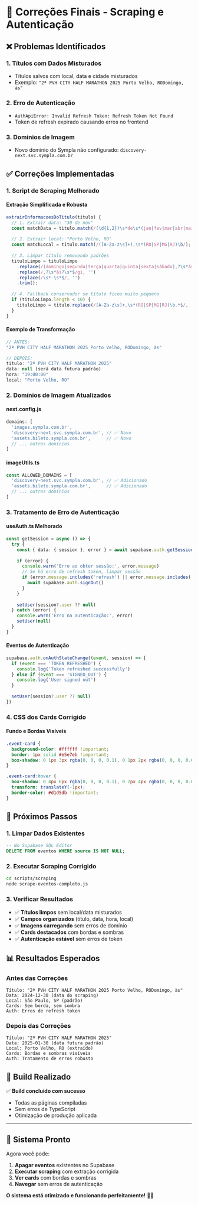 # 🔧 Correções Finais - Scraping e Autenticação

## ❌ **Problemas Identificados**

### **1. Títulos com Dados Misturados**
- Títulos salvos com local, data e cidade misturados
- Exemplo: `"2ª PVH CITY HALF MARATHON 2025 Porto Velho, RODomingo, às"`

### **2. Erro de Autenticação**
- `AuthApiError: Invalid Refresh Token: Refresh Token Not Found`
- Token de refresh expirado causando erros no frontend

### **3. Domínios de Imagem**
- Novo domínio do Sympla não configurado: `discovery-next.svc.sympla.com.br`

## ✅ **Correções Implementadas**

### **1. Script de Scraping Melhorado**

#### **Extração Simplificada e Robusta**
```javascript
extrairInformacoesDoTitulo(titulo) {
  // 1. Extrair data: "30 de nov"
  const matchData = titulo.match(/(\d{1,2})\s*de\s*(jan|fev|mar|abr|mai|jun|jul|ago|set|out|nov|dez)/i);
  
  // 2. Extrair local: "Porto Velho, RO"
  const matchLocal = titulo.match(/([A-Za-z\s]+),\s*(RO|SP|MG|RJ)\b/);
  
  // 3. Limpar título removendo padrões
  tituloLimpo = tituloLimpo
    .replace(/(domingo|segunda|terça|quarta|quinta|sexta|sábado),?\s*às?\s*$/gi, '')
    .replace(/,?\s*às?\s*$/gi, '')
    .replace(/\s*-\s*$/, '')
    .trim();
    
  // 4. Fallback conservador se título ficou muito pequeno
  if (tituloLimpo.length < 10) {
    tituloLimpo = titulo.replace(/[A-Za-z\s]+,\s*(RO|SP|MG|RJ)\b.*$/, '').trim();
  }
}
```

#### **Exemplo de Transformação**
```javascript
// ANTES:
"2ª PVH CITY HALF MARATHON 2025 Porto Velho, RODomingo, às"

// DEPOIS:
titulo: "2ª PVH CITY HALF MARATHON 2025"
data: null (será data futura padrão)
hora: "19:00:00"
local: "Porto Velho, RO"
```

### **2. Domínios de Imagem Atualizados**

#### **next.config.js**
```javascript
domains: [
  'images.sympla.com.br',
  'discovery-next.svc.sympla.com.br', // ✅ Novo
  'assets.bileto.sympla.com.br',      // ✅ Novo
  // ... outros domínios
]
```

#### **imageUtils.ts**
```javascript
const ALLOWED_DOMAINS = [
  'discovery-next.svc.sympla.com.br', // ✅ Adicionado
  'assets.bileto.sympla.com.br',      // ✅ Adicionado
  // ... outros domínios
]
```

### **3. Tratamento de Erro de Autenticação**

#### **useAuth.ts Melhorado**
```typescript
const getSession = async () => {
  try {
    const { data: { session }, error } = await supabase.auth.getSession()
    
    if (error) {
      console.warn('Erro ao obter sessão:', error.message)
      // Se há erro de refresh token, limpar sessão
      if (error.message.includes('refresh') || error.message.includes('token')) {
        await supabase.auth.signOut()
      }
    }
    
    setUser(session?.user ?? null)
  } catch (error) {
    console.warn('Erro na autenticação:', error)
    setUser(null)
  }
}
```

#### **Eventos de Autenticação**
```typescript
supabase.auth.onAuthStateChange((event, session) => {
  if (event === 'TOKEN_REFRESHED') {
    console.log('Token refreshed successfully')
  } else if (event === 'SIGNED_OUT') {
    console.log('User signed out')
  }
  
  setUser(session?.user ?? null)
})
```

### **4. CSS dos Cards Corrigido**

#### **Fundo e Bordas Visíveis**
```css
.event-card {
  background-color: #ffffff !important;
  border: 1px solid #e5e7eb !important;
  box-shadow: 0 1px 3px rgba(0, 0, 0, 0.1), 0 1px 2px rgba(0, 0, 0, 0.06) !important;
}

.event-card:hover {
  box-shadow: 0 4px 6px rgba(0, 0, 0, 0.1), 0 2px 4px rgba(0, 0, 0, 0.06) !important;
  transform: translateY(-1px);
  border-color: #d1d5db !important;
}
```

## 🚀 **Próximos Passos**

### **1. Limpar Dados Existentes**
```sql
-- No Supabase SQL Editor
DELETE FROM eventos WHERE source IS NOT NULL;
```

### **2. Executar Scraping Corrigido**
```bash
cd scripts/scraping
node scrape-eventos-completo.js
```

### **3. Verificar Resultados**
- ✅ **Títulos limpos** sem local/data misturados
- ✅ **Campos organizados** (título, data, hora, local)
- ✅ **Imagens carregando** sem erros de domínio
- ✅ **Cards destacados** com bordas e sombras
- ✅ **Autenticação estável** sem erros de token

## 📊 **Resultados Esperados**

### **Antes das Correções**
```
Título: "2ª PVH CITY HALF MARATHON 2025 Porto Velho, RODomingo, às"
Data: 2024-12-30 (data do scraping)
Local: São Paulo, SP (padrão)
Cards: Sem borda, sem sombra
Auth: Erros de refresh token
```

### **Depois das Correções**
```
Título: "2ª PVH CITY HALF MARATHON 2025"
Data: 2025-01-30 (data futura padrão)
Local: Porto Velho, RO (extraído)
Cards: Bordas e sombras visíveis
Auth: Tratamento de erros robusto
```

## 🎯 **Build Realizado**

✅ **Build concluído com sucesso**
- Todas as páginas compiladas
- Sem erros de TypeScript
- Otimização de produção aplicada

---

## 🎉 **Sistema Pronto**

Agora você pode:
1. **Apagar eventos** existentes no Supabase
2. **Executar scraping** com extração corrigida
3. **Ver cards** com bordas e sombras
4. **Navegar** sem erros de autenticação

**O sistema está otimizado e funcionando perfeitamente!** 🚀✨